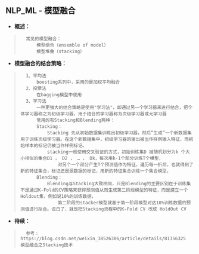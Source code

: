 ## NLP_ML - 模型融合
- **概述：**
>       常见的模型融合：
>           模型组合（ensemble of model）
>           模型堆叠（stacking）
>
>

- **模型融合的结合策略：**
>       1、平均法
>           boosting系列中，采用的是加权平均融合
>       2、投票法
>           在bagging模型中使用
>       3、学习法
>           一种更强大的结合策略是使用"学习法"，即通过另一个学习器来进行结合，把个体学习器称之为初级学习器，用于结合的学习器称为次级学习器或元学习器
>           常用的有Stacking和Blending两种：
>           Stacking：
>               Stacking 先从初始数据集训练出初级学习器，然后”生成”一个新数据集用于训练次级学习器。在这个新数据集中，初级学习器的输出被当作样例输入特征，而初始样本的标记仍被当作样例标记。
>               stacking一般使用交叉验证的方式，初始训练集D 被随机划分为k 个大小相似的集合D1 ， D2 ， … ， Dk，每次用k-1个部分训练T个模型，
>                   对另个一个部分产生T个预测值作为特征，遍历每一折后，也就得到了新的特征集合，标记还是源数据的标记，用新的特征集合训练一个集合模型。
>           Blending：
>               Blending与Stacking大致相同，只是Blending的主要区别在于训练集不是通过K-Fold的CV策略来获得预测值从而生成第二阶段模型的特征，而是建立一个Holdout集，例如说10%的训练数据，
>                   第二阶段的stacker模型就基于第一阶段模型对这10%训练数据的预测值进行拟合。说白了，就是把Stacking流程中的K-Fold CV 改成 HoldOut CV
>
>
>
>
>
>
>
>
>
>
>
>

- **待续：**
>       参考：https://blog.csdn.net/weixin_38526306/article/details/81356325   模型融合之Stacking技术
>
>
>
>
>
>
>
>
>
>
>
>
>
>
>
>
>
>
>
>
>
>
